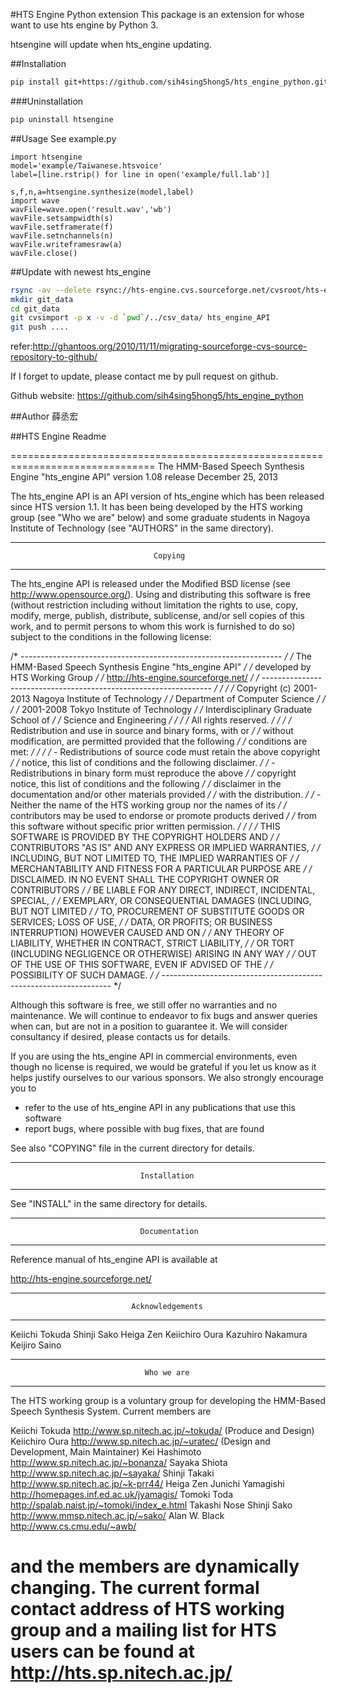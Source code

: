 #HTS Engine Python extension
This package is an extension for whose want to use hts engine by Python 3.

htsengine will update when hts_engine updating.

##Installation
```bash
pip install git+https://github.com/sih4sing5hong5/hts_engine_python.git
```
###Uninstallation
```bash
pip uninstall htsengine
```

##Usage
See example.py
```python3
import htsengine
model='example/Taiwanese.htsvoice'
label=[line.rstrip() for line in open('example/full.lab')]

s,f,n,a=htsengine.synthesize(model,label)
import wave
wavFile=wave.open('result.wav','wb')
wavFile.setsampwidth(s)
wavFile.setframerate(f)
wavFile.setnchannels(n)
wavFile.writeframesraw(a)
wavFile.close()
```

##Update with newest hts_engine
```bash
rsync -av --delete rsync://hts-engine.cvs.sourceforge.net/cvsroot/hts-engine/ csv_data
mkdir git_data
cd git_data
git cvsimport -p x -v -d `pwd`/../csv_data/ hts_engine_API
git push ....
```
refer:http://ghantoos.org/2010/11/11/migrating-sourceforge-cvs-source-repository-to-github/

If I forget to update, please contact me by pull request on github.

Github website: https://github.com/sih4sing5hong5/hts_engine_python
	
##Author
	薛丞宏
	
##HTS Engine Readme

===============================================================================
      The HMM-Based Speech Synthesis Engine "hts_engine API" version 1.08
                           release December 25, 2013


The hts_engine API is an API version of hts_engine which has been released
since HTS version 1.1. It has been being developed by the HTS working group
(see "Who we are" below) and some graduate students in Nagoya Institute of
Technology (see "AUTHORS" in the same directory).

*******************************************************************************
                                    Copying
*******************************************************************************

The hts_engine API is released under the Modified BSD license (see
http://www.opensource.org/). Using and distributing this software is free
(without restriction including without limitation the rights to use, copy,
modify, merge, publish, distribute, sublicense, and/or sell copies of this
work, and to permit persons to whom this work is furnished to do so) subject to
the conditions in the following license:

/* ----------------------------------------------------------------- */
/*           The HMM-Based Speech Synthesis Engine "hts_engine API"  */
/*           developed by HTS Working Group                          */
/*           http://hts-engine.sourceforge.net/                      */
/* ----------------------------------------------------------------- */
/*                                                                   */
/*  Copyright (c) 2001-2013  Nagoya Institute of Technology          */
/*                           Department of Computer Science          */
/*                                                                   */
/*                2001-2008  Tokyo Institute of Technology           */
/*                           Interdisciplinary Graduate School of    */
/*                           Science and Engineering                 */
/*                                                                   */
/* All rights reserved.                                              */
/*                                                                   */
/* Redistribution and use in source and binary forms, with or        */
/* without modification, are permitted provided that the following   */
/* conditions are met:                                               */
/*                                                                   */
/* - Redistributions of source code must retain the above copyright  */
/*   notice, this list of conditions and the following disclaimer.   */
/* - Redistributions in binary form must reproduce the above         */
/*   copyright notice, this list of conditions and the following     */
/*   disclaimer in the documentation and/or other materials provided */
/*   with the distribution.                                          */
/* - Neither the name of the HTS working group nor the names of its  */
/*   contributors may be used to endorse or promote products derived */
/*   from this software without specific prior written permission.   */
/*                                                                   */
/* THIS SOFTWARE IS PROVIDED BY THE COPYRIGHT HOLDERS AND            */
/* CONTRIBUTORS "AS IS" AND ANY EXPRESS OR IMPLIED WARRANTIES,       */
/* INCLUDING, BUT NOT LIMITED TO, THE IMPLIED WARRANTIES OF          */
/* MERCHANTABILITY AND FITNESS FOR A PARTICULAR PURPOSE ARE          */
/* DISCLAIMED. IN NO EVENT SHALL THE COPYRIGHT OWNER OR CONTRIBUTORS */
/* BE LIABLE FOR ANY DIRECT, INDIRECT, INCIDENTAL, SPECIAL,          */
/* EXEMPLARY, OR CONSEQUENTIAL DAMAGES (INCLUDING, BUT NOT LIMITED   */
/* TO, PROCUREMENT OF SUBSTITUTE GOODS OR SERVICES; LOSS OF USE,     */
/* DATA, OR PROFITS; OR BUSINESS INTERRUPTION) HOWEVER CAUSED AND ON */
/* ANY THEORY OF LIABILITY, WHETHER IN CONTRACT, STRICT LIABILITY,   */
/* OR TORT (INCLUDING NEGLIGENCE OR OTHERWISE) ARISING IN ANY WAY    */
/* OUT OF THE USE OF THIS SOFTWARE, EVEN IF ADVISED OF THE           */
/* POSSIBILITY OF SUCH DAMAGE.                                       */
/* ----------------------------------------------------------------- */

Although this software is free, we still offer no warranties and no
maintenance. We will continue to endeavor to fix bugs and answer queries when
can, but are not in a position to guarantee it. We will consider consultancy if
desired, please contacts us for details.

If you are using the hts_engine API in commercial environments, even though no
license is required, we would be grateful if you let us know as it helps
justify ourselves to our various sponsors. We also strongly encourage you to

 * refer to the use of hts_engine API in any publications that use this
   software
 * report bugs, where possible with bug fixes, that are found

See also "COPYING" file in the current directory for details.

*******************************************************************************
                                 Installation
*******************************************************************************

See "INSTALL" in the same directory for details.

*******************************************************************************
                                 Documentation
*******************************************************************************

Reference manual of hts_engine API is available at

http://hts-engine.sourceforge.net/

*******************************************************************************
                               Acknowledgements
*******************************************************************************

Keiichi Tokuda
Shinji Sako
Heiga Zen
Keiichiro Oura
Kazuhiro Nakamura
Keijiro Saino

*******************************************************************************
                                  Who we are
*******************************************************************************

The HTS working group is a voluntary group for developing the HMM-Based Speech
Synthesis System. Current members are

 Keiichi Tokuda      http://www.sp.nitech.ac.jp/~tokuda/
 (Produce and Design)
 Keiichiro Oura      http://www.sp.nitech.ac.jp/~uratec/
 (Design and Development, Main Maintainer)
 Kei Hashimoto       http://www.sp.nitech.ac.jp/~bonanza/
 Sayaka Shiota       http://www.sp.nitech.ac.jp/~sayaka/
 Shinji Takaki       http://www.sp.nitech.ac.jp/~k-prr44/
 Heiga Zen
 Junichi Yamagishi   http://homepages.inf.ed.ac.uk/jyamagis/
 Tomoki Toda         http://spalab.naist.jp/~tomoki/index_e.html
 Takashi Nose
 Shinji Sako         http://www.mmsp.nitech.ac.jp/~sako/
 Alan W. Black       http://www.cs.cmu.edu/~awb/

and the members are dynamically changing. The current formal contact address of
HTS working group and a mailing list for HTS users can be found at
http://hts.sp.nitech.ac.jp/
===============================================================================
